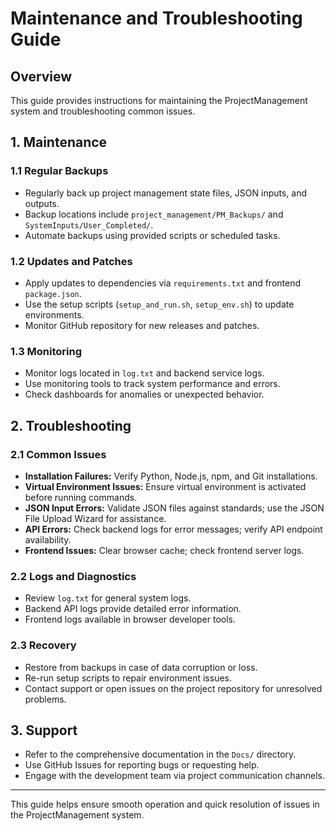 # Maintenance and Troubleshooting Guide

## Overview

This guide provides instructions for maintaining the ProjectManagement system and troubleshooting common issues.

## 1. Maintenance

### 1.1 Regular Backups

- Regularly back up project management state files, JSON inputs, and outputs.
- Backup locations include `project_management/PM_Backups/` and `SystemInputs/User_Completed/`.
- Automate backups using provided scripts or scheduled tasks.

### 1.2 Updates and Patches

- Apply updates to dependencies via `requirements.txt` and frontend `package.json`.
- Use the setup scripts (`setup_and_run.sh`, `setup_env.sh`) to update environments.
- Monitor GitHub repository for new releases and patches.

### 1.3 Monitoring

- Monitor logs located in `log.txt` and backend service logs.
- Use monitoring tools to track system performance and errors.
- Check dashboards for anomalies or unexpected behavior.

## 2. Troubleshooting

### 2.1 Common Issues

- **Installation Failures:** Verify Python, Node.js, npm, and Git installations.
- **Virtual Environment Issues:** Ensure virtual environment is activated before running commands.
- **JSON Input Errors:** Validate JSON files against standards; use the JSON File Upload Wizard for assistance.
- **API Errors:** Check backend logs for error messages; verify API endpoint availability.
- **Frontend Issues:** Clear browser cache; check frontend server logs.

### 2.2 Logs and Diagnostics

- Review `log.txt` for general system logs.
- Backend API logs provide detailed error information.
- Frontend logs available in browser developer tools.

### 2.3 Recovery

- Restore from backups in case of data corruption or loss.
- Re-run setup scripts to repair environment issues.
- Contact support or open issues on the project repository for unresolved problems.

## 3. Support

- Refer to the comprehensive documentation in the `Docs/` directory.
- Use GitHub Issues for reporting bugs or requesting help.
- Engage with the development team via project communication channels.

---

This guide helps ensure smooth operation and quick resolution of issues in the ProjectManagement system.
